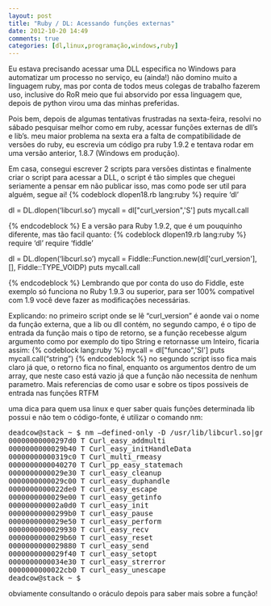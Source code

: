 ```yaml
---
layout: post
title: "Ruby / DL: Acessando funções externas"
date: 2012-10-20 14:49
comments: true
categories: [dl,linux,programação,windows,ruby]
---
```


Eu estava precisando acessar uma DLL especifica no Windows para automatizar um processo no serviço, eu (ainda!) não domino muito a linguagem ruby, mas por conta de todos meus colegas de trabalho fazerem uso, inclusive do RoR meio que fui absorvido por essa linguagem que, depois de python virou uma das minhas preferidas.

Pois bem, depois de algumas tentativas frustradas na sexta-feira, resolvi no sábado pesquisar melhor como em ruby, acessar funções externas de dll’s e lib’s. meu maior problema na sexta era a falta de compatibilidade de versões do ruby, eu escrevia um código pra ruby 1.9.2 e tentava rodar em uma versão anterior, 1.8.7 (Windows em produção).

Em casa, consegui escrever 2 scripts para versões distintas e finalmente criar o script para acessar a DLL, o script é tão simples que cheguei seriamente a pensar em não publicar isso, mas como pode ser util para alguém, segue ai!
{% codeblock dlopen18.rb lang:ruby %}
require ‘dl’

dl = DL.dlopen(‘libcurl.so’)
mycall = dl["curl_version",'S']
puts mycall.call

{% endcodeblock %}
E a versão para Ruby 1.9.2, que é um pouquinho diferente, mas tão facil quanto:
{% codeblock dlopen19.rb lang:ruby %}
require ‘dl’
require ‘fiddle’

dl = DL.dlopen(‘libcurl.so’)
mycall = Fiddle::Function.new(dl['curl_version'], [], Fiddle::TYPE_VOIDP)
puts mycall.call

{% endcodeblock %}
Lembrando que por conta do uso do Fiddle, este exemplo só funciona no Ruby 1.9.3 ou superior, para ser 100% compativel com 1.9 você deve fazer as modificações necessárias.

Explicando: no primeiro script onde se lê “curl_version” é aonde vai o nome da função externa, que a lib ou dll contém, no segundo campo, é o tipo de entrada da função mais o tipo de retorno, se a função recebesse algum argumento como por exemplo do tipo String e retornasse um Inteiro, ficaria assim:
{% codeblock lang:ruby %}
mycall = dl["funcao",'SI']
puts mycall.call(“string”)
{% endcodeblock %}
no segundo script isso fica mais claro já que, o retorno fica no final, enquanto os argumentos dentro de um array, que neste caso está vazio já que a função não necessita de nenhum parametro. Mais referencias de como usar e sobre os tipos possiveis de entrada nas funções RTFM

uma dica para quem usa linux e quer saber quais funções determinada lib possui e não tem o código-fonte, é utilizar o comando nm:
<pre>
deadcow@stack ~ $ nm –defined-only -D /usr/lib/libcurl.so|grep easy
00000000000297d0 T Curl_easy_addmulti
0000000000029b40 T Curl_easy_initHandleData
00000000000319c0 T Curl_multi_rmeasy
0000000000040270 T Curl_pp_easy_statemach
0000000000029e30 T curl_easy_cleanup
0000000000029c00 T curl_easy_duphandle
0000000000022de0 T curl_easy_escape
0000000000029e00 T curl_easy_getinfo
000000000002a0d0 T curl_easy_init
00000000000299b0 T curl_easy_pause
0000000000029e50 T curl_easy_perform
0000000000029930 T curl_easy_recv
0000000000029b60 T curl_easy_reset
0000000000029880 T curl_easy_send
0000000000029f40 T curl_easy_setopt
0000000000034e30 T curl_easy_strerror
0000000000022cb0 T curl_easy_unescape
deadcow@stack ~ $
</pre>
obviamente consultando o oráculo depois para saber mais sobre a função!

